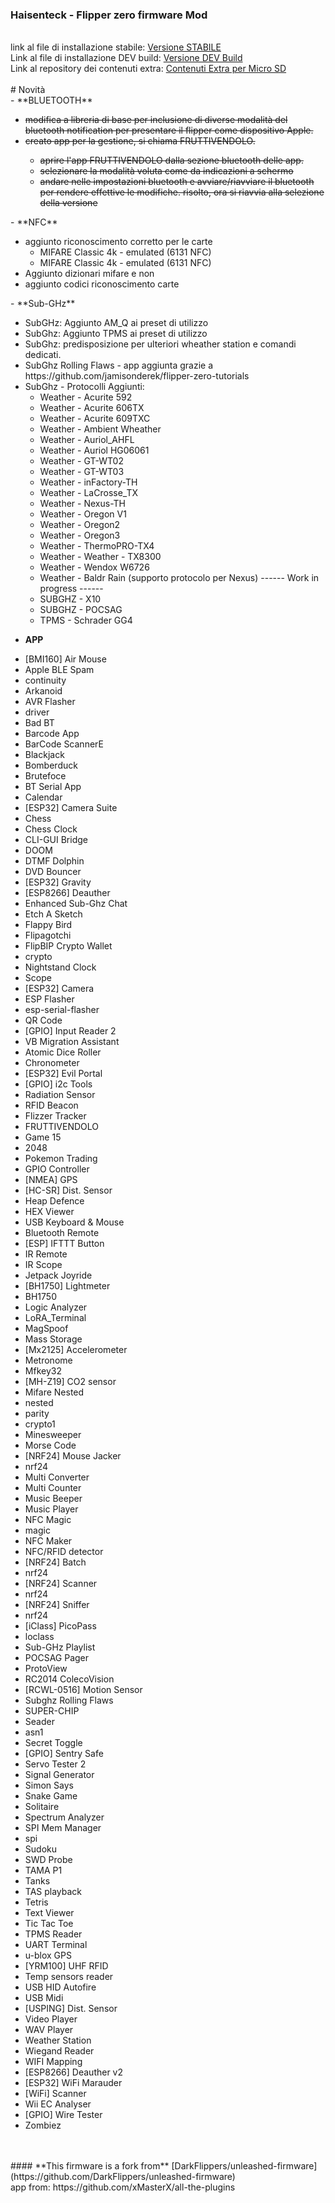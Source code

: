 </a>
<h3>Haisenteck - Flipper zero firmware Mod</h3><br>
link al file di installazione stabile: <a href='https://github.com/haisenteck/Haisenteck-Flipper-MOD/releases/tag/V1.0.9' target='_blank'>Versione STABILE</a><br>
Link al file di installazione DEV build: <a href='https://github.com/haisenteck/Haisenteck-Flipper-MOD/blob/dev/dist/f7-D/flipper-z-f7-update-local.tgz' target='_blank'>Versione DEV Build</a><br>
Link al repository dei contenuti extra: <a href='https://github.com/haisenteck/Flipper_MicroSD' target='_blank'>Contenuti Extra per Micro SD</a><br>
<br>
# Novità<br>
- **BLUETOOTH**<br>
<ul>
	<del><li>modifica a libreria di base per inclusione di diverse modalità del bluetooth notification per presentare il flipper come dispositivo Apple.</li></del>
	<del><li>creato app per la gestione, si chiama FRUTTIVENDOLO.<br></li></del>
		<del><ul><li>aprire l'app FRUTTIVENDOLO dalla sezione bluetooth delle app.</li></del>
		<del><li>selezionare la modalità voluta come da indicazioni a schermo</li></del>
		<del><li>andare nelle impostazioni bluetooth e avviare/riavviare il bluetooth per rendere effettive le modifiche. risolto, ora si riavvia alla selezione della versione</li></ul></del>
	
</ul>
- **NFC**<br>
<ul>	
	<li>aggiunto riconoscimento corretto per le carte<ul>
 		<li>MIFARE Classic 4k - emulated (6131 NFC)</li>
		<li>MIFARE Classic 4k - emulated (6131 NFC)</li></ul></li>
	<li>Aggiunto dizionari mifare e non</li>
 	<li>aggiunto codici riconoscimento carte</li>
</ul>
- **Sub-GHz**<br>
<ul>
	<li>SubGHz: Aggiunto AM_Q ai preset di utilizzo</li>
	<li>SubGhz: Aggiunto TPMS ai preset di utilizzo</li>
	<li>SubGhz: predisposizione per ulteriori wheather station e comandi dedicati. </li>
	<li>SubGhz Rolling Flaws - app aggiunta grazie a https://github.com/jamisonderek/flipper-zero-tutorials </li>
	<li>SubGhz - Protocolli Aggiunti:<ul>
		<li>Weather - Acurite 592</li>
		<li>Weather - Acurite 606TX</li>
		<li>Weather - Acurite 609TXC</li>
		<li>Weather - Ambient Wheather</li>
		<li>Weather - Auriol_AHFL</li>
		<li>Weather - Auriol HG06061</li>
		<li>Weather - GT-WT02</li>
		<li>Weather - GT-WT03</li>
		<li>Weather - inFactory-TH</li>
		<li>Weather - LaCrosse_TX</li>
		<li>Weather - Nexus-TH</li>
		<li>Weather - Oregon V1</li>
		<li>Weather - Oregon2</li>
		<li>Weather - Oregon3</li>
		<li>Weather - ThermoPRO-TX4</li>
		<li>Weather - Weather - TX8300</li>
		<li>Weather - Wendox W6726</li>
		<li>Weather - Baldr Rain (supporto protocolo per Nexus) ------ Work in progress ------</li>
		<li>SUBGHZ - X10</li>
		<li>SUBGHZ - POCSAG</li>
		<li>TPMS - Schrader GG4</li>
		</ul></li>
</ul>

- **APP**<br>
<ul>

<li>[BMI160] Air Mouse</li>
<li>Apple BLE Spam</li>
<li>continuity</li>
<li>Arkanoid</li>
<li>AVR Flasher</li>
<li>driver</li>
<li>Bad BT</li>
<li>Barcode App</li>
<li>BarCode ScannerE</li>
<li>Blackjack</li>
<li>Bomberduck</li>
<li>Brutefoce</li>
<li>BT Serial App</li>
<li>Calendar</li>
<li>[ESP32] Camera Suite</li>
<li>Chess</li>
<li>Chess Clock</li>
<li>CLI-GUI Bridge</li>
<li>DOOM</li>
<li>DTMF Dolphin</li>
<li>DVD Bouncer</li>
<li>[ESP32] Gravity</li>
<li>[ESP8266] Deauther</li>
<li>Enhanced Sub-Ghz Chat</li>
<li>Etch A Sketch</li>
<li>Flappy Bird</li>
<li>Flipagotchi</li>
<li>FlipBIP Crypto Wallet</li>
<li>crypto</li>
<li>Nightstand Clock</li>
<li>Scope</li>
<li>[ESP32] Camera</li>
<li>ESP Flasher</li>
<li>esp-serial-flasher</li>
<li>QR Code</li>
<li>[GPIO] Input Reader 2</li>
<li>VB Migration Assistant</li>
<li>Atomic Dice Roller</li>
<li>Chronometer</li>
<li>[ESP32] Evil Portal</li>
<li>[GPIO] i2c Tools</li>
<li>Radiation Sensor</li>
<li>RFID Beacon</li>
<li>Flizzer Tracker</li>
<li>FRUTTIVENDOLO</li>
<li>Game 15</li>
<li>2048</li>
<li>Pokemon Trading</li>
<li>GPIO Controller</li>
<li>[NMEA] GPS</li>
<li>[HC-SR] Dist. Sensor</li>
<li>Heap Defence</li>
<li>HEX Viewer</li>
<li>USB Keyboard & Mouse</li>
<li>Bluetooth Remote</li>
<li>[ESP] IFTTT Button</li>
<li>IR Remote</li>
<li>IR Scope</li>
<li>Jetpack Joyride</li>
<li>[BH1750] Lightmeter</li>
<li>BH1750</li>
<li>Logic Analyzer</li>
<li>LoRA_Terminal</li>
<li>MagSpoof</li>
<li>Mass Storage</li>
<li>[Mx2125] Accelerometer</li>
<li>Metronome</li>
<li>Mfkey32</li>
<li>[MH-Z19] CO2 sensor</li>
<li>Mifare Nested</li>
<li>nested</li>
<li>parity</li>
<li>crypto1</li>
<li>Minesweeper</li>
<li>Morse Code</li>
<li>[NRF24] Mouse Jacker</li>
<li>nrf24</li>
<li>Multi Converter</li>
<li>Multi Counter</li>
<li>Music Beeper</li>
<li>Music Player</li>
<li>NFC Magic</li>
<li>magic</li>
<li>NFC Maker</li>
<li>NFC/RFID detector</li>
<li>[NRF24] Batch</li>
<li>nrf24</li>
<li>[NRF24] Scanner</li>
<li>nrf24</li>
<li>[NRF24] Sniffer</li>
<li>nrf24</li>
<li>[iClass] PicoPass</li>
<li>loclass</li>
<li>Sub-GHz Playlist</li>
<li>POCSAG Pager</li>
<li>ProtoView</li>
<li>RC2014 ColecoVision</li>
<li>[RCWL-0516] Motion Sensor</li>
<li>Subghz Rolling Flaws</li>
<li>SUPER-CHIP</li>
<li>Seader</li>
<li>asn1</li>
<li>Secret Toggle</li>
<li>[GPIO] Sentry Safe</li>
<li>Servo Tester 2</li>
<li>Signal Generator</li>
<li>Simon Says</li>
<li>Snake Game</li>
<li>Solitaire</li>
<li>Spectrum Analyzer</li>
<li>SPI Mem Manager</li>
<li>spi</li>
<li>Sudoku</li>
<li>SWD Probe</li>
<li>TAMA P1</li>
<li>Tanks</li>
<li>TAS playback</li>
<li>Tetris</li>
<li>Text Viewer</li>
<li>Tic Tac Toe</li>
<li>TPMS Reader</li>
<li>UART Terminal</li>
<li>u-blox GPS</li>
<li>[YRM100] UHF RFID</li>
<li>Temp sensors reader</li>
<li>USB HID Autofire</li>
<li>USB Midi</li>
<li>[USPING] Dist. Sensor</li>
<li>Video Player</li>
<li>WAV Player</li>
<li>Weather Station</li>
<li>Wiegand Reader</li>
<li>WIFI Mapping</li>
<li>[ESP8266] Deauther v2</li>
<li>[ESP32] WiFi Marauder</li>
<li>[WiFi] Scanner</li>
<li>Wii EC Analyser</li>
<li>[GPIO] Wire Tester</li>
<li>Zombiez</li>

</ul>
<br>
<br>
#### **This firmware is a fork from** [DarkFlippers/unleashed-firmware](https://github.com/DarkFlippers/unleashed-firmware)<br>
app from: https://github.com/xMasterX/all-the-plugins
<br>
